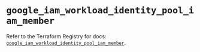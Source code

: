# `google_iam_workload_identity_pool_iam_member`

Refer to the Terraform Registry for docs: [`google_iam_workload_identity_pool_iam_member`](https://registry.terraform.io/providers/hashicorp/google-beta/6.49.0/docs/resources/google_iam_workload_identity_pool_iam_member).
